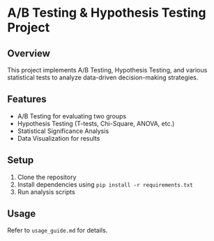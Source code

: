 # A/B Testing & Hypothesis Testing Project

## Overview
This project implements A/B Testing, Hypothesis Testing, and various statistical tests to analyze data-driven decision-making strategies.

## Features
- A/B Testing for evaluating two groups
- Hypothesis Testing (T-tests, Chi-Square, ANOVA, etc.)
- Statistical Significance Analysis
- Data Visualization for results

## Setup
1. Clone the repository
2. Install dependencies using `pip install -r requirements.txt`
3. Run analysis scripts

## Usage
Refer to `usage_guide.md` for details.
